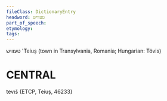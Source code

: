 ```yaml
---
fileClass: DictionaryEntry
headword: טעוויש
part_of_speech: 
etymology: 
tags: 
---
```

טעוויש
'Teiuș (town in Transylvania, Romania; Hungarian: Tövis)

CENTRAL
========

tevɩš {ETCP, Teiuș, 46233}

